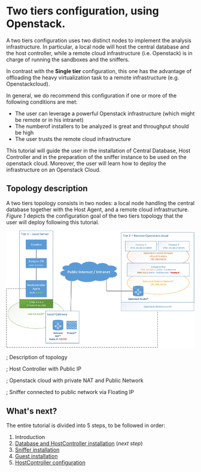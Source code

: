 # Two tiers configuration, using Openstack.
A two tiers configuration uses two distinct nodes to implement the analysis infrastructure.
In particular, a local node will host the central database and the host controller, while a remote cloud infrastructure (i.e. Openstack) is in charge of running the sandboxes and the sniffers.

In contrast with the **Single tier** configuration, this one has the advantage of offloading the heavy virtualization task to a remote infrastructure (e.g. Openstackcloud).

In general, we do recommend this configuration if one or more of the following conditions are met:

- The user can leverage a powerful Openstack infrastructure (which might be remote or in his intranet)
- The numberof installers to be analyzed is great and throughput should be high
- The user trusts the remote cloud infrastructure

This tutorial will guide the user in the installation of Central Database, Host Controller and in the preparation of the sniffer instance to be used on the openstack cloud. Moreover, the user will learn how to deploy the infrastructure on an Openstack Cloud.

## Topology description
A two tiers topology consists in two nodes: a local node handling the central database together with the Host Agent, and a remote cloud infrastructure.
_Figure 1_ depicts the configuration goal of the two tiers topology that the user will deploy following this tutorial.

![Two tiers - openstack topology details](img/TwoTiersOSConf.png "Figure 1: Topology overview")

; Description of topology

; Host Controller with Public IP

; Openstack cloud with private NAT and Public Network

; Sniffer connected to public network via Floating IP


## What's next?
The entire tutorial is divided into 5 steps, to be followed in order:

1. Introduction
1. [Database and HostController installation](2_DB_and_HostController.md) (_next step_)
1. [Sniffer installation](3_Sniffer.md)
1. [Guest installation](4_Guest.md)
1. [HostController configuration](5_Configuration.md)

